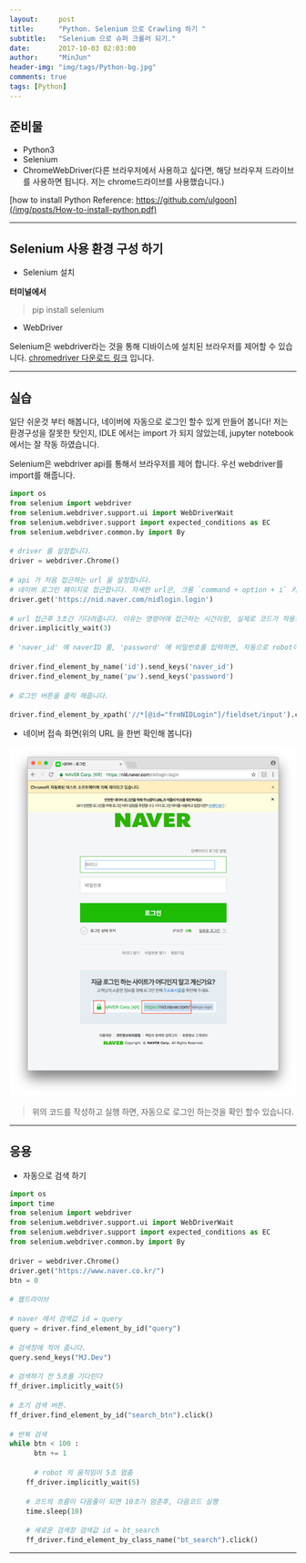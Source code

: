 ```yaml
---
layout:     post
title:      "Python. Selenium 으로 Crawling 하기 "
subtitle:   "Selenium 으로 슈퍼 크롤러 되기."
date:       2017-10-03 02:03:00
author:     "MinJun"
header-img: "img/tags/Python-bg.jpg"
comments: true
tags: [Python]
---
```



## 준비물 

- Python3
- Selenium
- ChromeWebDriver(다른 브라우저에서 사용하고 싶다면, 해당 브라우져 드라이브를 사용하면 됩니다. 저는 chrome드라이브를 사용했습니다.)

[how to install Python Reference: https://github.com/ulgoon](/img/posts/How-to-install-python.pdf)

---

## Selenium 사용 환경 구성 하기

 - Selenium 설치
 
**터미널에서**
>
> pip install selenium 
> 

 - WebDriver

Selenium은 webdriver라는 것을 통해 디바이스에 설치된 브라우저를 제어할 수 있습니다. [chromedriver 다운로드 링크](https://sites.google.com/a/chromium.org/chromedriver/downloads) 입니다.

---

## 실습 

일단 쉬운것 부터 해봅니다, 네이버에 자동으로 로그인 할수 있게 만들어 봅니다! 저는 환경구성을 잘못한 탓인지, IDLE 에서는 import 가 되지 않았는데, jupyter notebook 에서는 잘 작동 하였습니다.

Selenium은 webdriver api를 통해서 브라우저를 제어 합니다. 우선 webdriver를 import를 해줍니다.

```python
import os
from selenium import webdriver
from selenium.webdriver.support.ui import WebDriverWait
from selenium.webdriver.support import expected_conditions as EC 
from selenium.webdriver.common.by import By

# driver 를 설정합니다.
driver = webdriver.Chrome()

# api 가 처음 접근하는 url 을 설정합니다.
# 네이버 로그인 페이지로 접근합니다. 자세한 url은, 크롬 `command + option + i` 키를 누르면 개발자 모드로 변경되어서, 사용하고 싶은 부분의 HTML을 긁어올수 있습니다.
driver.get('https://nid.naver.com/nidlogin.login')

# url 접근후 3초간 기다려줍니다. 이유는 명령어에 접근하는 시간이랑, 실제로 코드가 적용되는 시간이 차이가 있어서, 컴퓨터가 더 빠르면(?) 다음 명령어가 씹히는 경우도 있습니다.
driver.implicitly_wait(3)

# 'naver_id' 에 naverID 를, 'password' 에 비밀번호를 입력하면, 자동으로 robot이 입력을 해준다. 

driver.find_element_by_name('id').send_keys('naver_id')
driver.find_element_by_name('pw').send_keys('password')

# 로그인 버튼을 클릭 해줍니다.

driver.find_element_by_xpath('//*[@id="frmNIDLogin"]/fieldset/input').click()
```

- 네이버 접속 화면(위의 URL 을 한번 확인해 봅니다)
 
![screen](/img/posts/naverLogin.jpg)

> 위의 코드를 작성하고 실행 하면, 자동으로 로그인 하는것을 확인 할수 있습니다.

---

## 응용

- 자동으로 검색 하기 

```python
import os
import time
from selenium import webdriver
from selenium.webdriver.support.ui import WebDriverWait
from selenium.webdriver.support import expected_conditions as EC 
from selenium.webdriver.common.by import By

driver = webdriver.Chrome()
driver.get("https://www.naver.co.kr/")
btn = 0

# 웹드라이브

# naver 에서 검색값 id = query
query = driver.find_element_by_id("query") 
 
# 검색창에 적어 줍니다.  
query.send_keys("MJ.Dev") 

# 검색하기 전 5초를 기다린다 
ff_driver.implicitly_wait(5)

# 초기 검색 버튼.
ff_driver.find_element_by_id("search_btn").click()

# 반복 검색 
while btn < 100 :
	  btn += 1
	  
	  # robot 의 움직임이 5초 멈춤
    ff_driver.implicitly_wait(5)
    
    # 코드의 흐름이 다음줄이 되면 10초가 멈춘후, 다음코드 실행
    time.sleep(10)
    
    # 새로운 검색창 검색값 id = bt_search
    ff_driver.find_element_by_class_name("bt_search").click()
```

---
